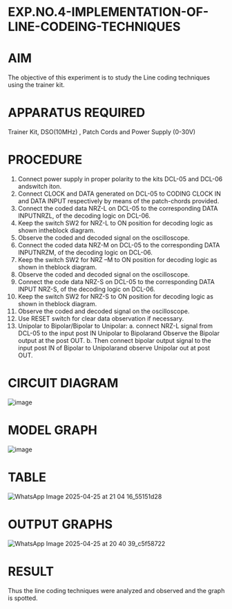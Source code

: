 # EXP.NO.4-IMPLEMENTATION-OF-LINE-CODEING-TECHNIQUES

# AIM
The objective of this experiment is to study the Line coding techniques using the trainer kit.

# APPARATUS REQUIRED
Trainer Kit, DSO(10MHz) , Patch Cords and Power Supply (0-30V)

# PROCEDURE
 1. Connect power supply in proper polarity to the kits DCL-05 and DCL-06 andswitch iton.
 2. Connect CLOCK and DATA generated on DCL-05 to CODING CLOCK IN and DATA INPUT respectively by means of the patch-chords provided.
 3. Connect the coded data NRZ-L on DCL-05 to the corresponding DATA INPUTNRZL, of the decoding logic on DCL-06.
 4. Keep the switch SW2 for NRZ-L to ON position for decoding logic as shown intheblock diagram.
 5. Observe the coded and decoded signal on the oscilloscope.
 6. Connect the coded data NRZ-M on DCL-05 to the corresponding DATA INPUTNRZM, of the decoding logic on DCL-06.
 7. Keep the switch SW2 for NRZ –M to ON position for decoding logic as shown in theblock diagram.
 8. Observe the coded and decoded signal on the oscilloscope.
 9. Connect the code data NRZ-S on DCL-05 to the corresponding DATA INPUT NRZ-S, of the decoding logic on DCL-06.
 10. Keep the switch SW2 for NRZ-S to ON position for decoding logic as shown in theblock diagram.
 11. Observe the coded and decoded signal on the oscilloscope.
 12. Use RESET switch for clear data observation if necessary.
 13. Unipolar to Bipolar/Bipolar to Unipolar:
 a. connect NRZ-L signal from DCL-05 to the input post IN Unipolar to Bipolarand Observe the Bipolar output at the post OUT.
 b. Then connect bipolar output signal to the input post IN of Bipolar to Unipolarand observe Unipolar out at post OUT.
# CIRCUIT DIAGRAM
![image](https://github.com/user-attachments/assets/37b02d22-35da-4708-be15-e9d0a749c795)

# MODEL GRAPH
![image](https://github.com/user-attachments/assets/8d99c5f3-57a4-48c5-9e88-7a18717c09d2)

# TABLE
![WhatsApp Image 2025-04-25 at 21 04 16_55151d28](https://github.com/user-attachments/assets/00501a66-5914-4b24-8bbf-3ca94ac0c356)

# OUTPUT GRAPHS
![WhatsApp Image 2025-04-25 at 20 40 39_c5f58722](https://github.com/user-attachments/assets/12b08d1d-2c44-4812-b529-de6da3a0241f)

# RESULT
 Thus the line coding techniques were analyzed and observed and the graph is spotted.
